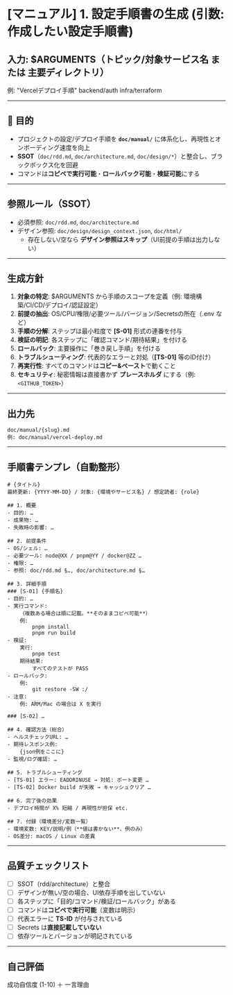 # [マニュアル] 1. 設定手順書の生成 (引数:作成したい設定手順書)

## 入力: $ARGUMENTS（トピック/対象サービス名 または 主要ディレクトリ）
例:
    "Vercelデプロイ手順"
    backend/auth
    infra/terraform

---

## 🎯 目的
- プロジェクトの設定/デプロイ手順を **`doc/manual/`** に体系化し、再現性とオンボーディング速度を向上
- **SSOT**（`doc/rdd.md`, `doc/architecture.md`, `doc/design/*`）と整合し、ブラックボックス化を回避
- コマンドは**コピペで実行可能**・**ロールバック可能**・**検証可能**にする

---

## 参照ルール（SSOT）
- 必須参照: `doc/rdd.md`, `doc/architecture.md`
- デザイン参照: `doc/design/design_context.json`, `doc/html/`  
  - 存在しない/空なら **デザイン参照はスキップ**（UI前提の手順は出力しない）

---

## 生成方針
1. **対象の特定**: $ARGUMENTS から手順のスコープを定義（例: 環境構築/CI/CD/デプロイ/認証設定）
2. **前提の抽出**: OS/CPU/権限/必要ツール/バージョン/Secretsの所在（.env など）
3. **手順の分解**: ステップは最小粒度で **[S-01]** 形式の連番を付与
4. **検証の明記**: 各ステップに「確認コマンド/期待結果」を付ける
5. **ロールバック**: 主要操作に「巻き戻し手順」を付ける
6. **トラブルシューティング**: 代表的なエラーと対処（**[TS-01]** 等のID付け）
7. **再実行性**: すべてのコマンドは**コピー&ペースト**で動くこと
8. **セキュリティ**: 秘密情報は直接書かず **プレースホルダ** にする（例: `<GITHUB_TOKEN>`）

---

## 出力先
    doc/manual/{slug}.md
    例: doc/manual/vercel-deploy.md

---

## 手順書テンプレ（自動整形）
    # {タイトル}
    最終更新: {YYYY-MM-DD} / 対象: {環境やサービス名} / 想定読者: {role}

    ## 1. 概要
    - 目的: …
    - 成果物: …
    - 失敗時の影響: …

    ## 2. 前提条件
    - OS/シェル: …
    - 必要ツール: node@XX / pnpm@YY / docker@ZZ …
    - 権限: …
    - 参照: doc/rdd.md §…, doc/architecture.md §…

    ## 3. 詳細手順
    ### [S-01] {手順名}
    - 目的: …
    - 実行コマンド:
        （複数ある場合は順に記載。**そのままコピペ可能**）
        例:
            pnpm install
            pnpm run build
    - 検証:
        実行:
            pnpm test
        期待結果:
            すべてのテストが PASS
    - ロールバック:
        例:
            git restore -SW :/
    - 注意:
        例: ARM/Mac の場合は X を実行

    ### [S-02] …

    ## 4. 確認方法（総合）
    - ヘルスチェックURL: …
    - 期待レスポンス例:
        {json例をここに}
    - 監視/ログ確認: …

    ## 5. トラブルシューティング
    - [TS-01] エラー: EADDRINUSE → 対処: ポート変更 …
    - [TS-02] Docker build が失敗 → キャッシュクリア …

    ## 6. 完了後の効果
    - デプロイ時間が X% 短縮 / 再現性が担保 etc.

    ## 7. 付録（環境差分/変数一覧）
    - 環境変数: KEY/説明/例（**値は書かない**、例のみ）
    - OS差分: macOS / Linux の差異

---

## 品質チェックリスト
- [ ] SSOT（rdd/architecture）と整合
- [ ] デザインが無い/空の場合、UI依存手順を出していない
- [ ] 各ステップに「目的/コマンド/検証/ロールバック」がある
- [ ] コマンドは**コピペで実行可能**（変数は明示）
- [ ] 代表エラーに **TS-ID** が付与されている
- [ ] Secrets は**直接記載していない**
- [ ] 依存ツールとバージョンが明記されている

---

## 自己評価
成功自信度 (1-10) ＋ 一言理由

